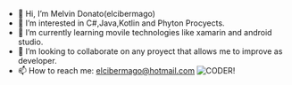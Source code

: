 - 👋 Hi, I’m Melvin Donato(elcibermago)
- 👀 I’m interested in C#,Java,Kotlin and Phyton Procyects.
- 🌱 I’m currently learning movile technologies like xamarin and android studio.
- 💞️ I’m looking to collaborate on any proyect that allows me to improve as developer.
- 📫 How to reach me: elcibermago@hotmail.com
![CODER!](https://encrypted-tbn0.gstatic.com/images?q=tbn:ANd9GcRXCwOkXnx0GXEDhPi7z8Jqe2RDwESRdUR2og&usqp=CAU)

<!---
Melvin Donato/elcibermago is a ✨ special ✨ repository because its `README.md` (this file) appears on your GitHub profile.
You can click the Preview link to take a look at your changes.
--->
